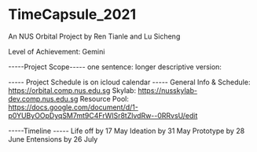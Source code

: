 # TimeCapsule_2021
An NUS Orbital Project by Ren Tianle and Lu Sicheng

Level of Achievement: Gemini

-----Project Scope-----
one sentence:
longer descriptive version:


----- Project Schedule is on icloud calendar -----
General Info & Schedule: https://orbital.comp.nus.edu.sg
Skylab: https://nusskylab-dev.comp.nus.edu.sg
Resource Pool: https://docs.google.com/document/d/1-p0YUByOOpDyqSM7mt9C4FrWISr8tZlvdRw--0RRvsU/edit

-----Timeline -----
Life off by 17 May
Ideation by 31 May
Prototype by 28 June
Entensions by 26 July
